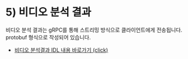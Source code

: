 # 5) 비디오 분석 결과

비디오 분석 결과는 gRPC를 통해 스트리밍 방식으로 클라이언트에게 전송됩니다. protobuf 형식으로 작성되어 있습니다.

- [비디오 분석결과 IDL 내용 바로가기 (click)](https://github.com/nextk-developer/protobuf/blob/master/vameta.proto)